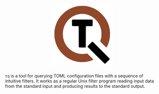 <h1 align="center">
  <div >
    <img
      src="https://raw.githubusercontent.com/mdm-code/mdm-code.github.io/main/tq_logo.png"
      alt="logo"
      style="object-fit: contain"
      width="40%"
    />
  </div>
</h1>

`tq` is a tool for querying TOML configuration files with a sequence of
intuitive filters. It works as a regular Unix filter program reading input data
from the standard input and producing results to the standard output.
